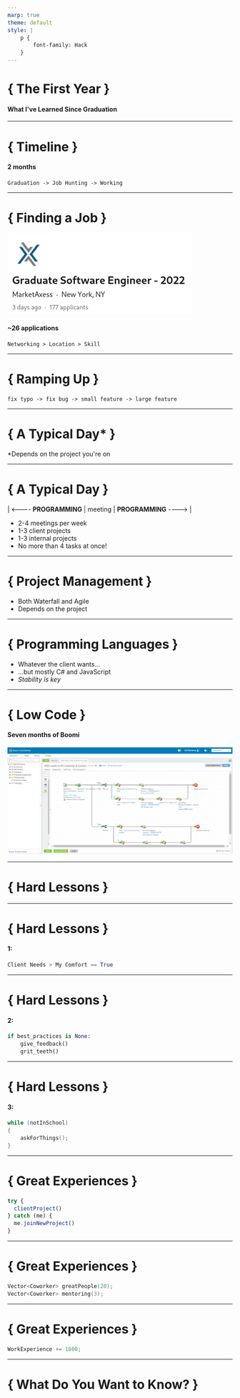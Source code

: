 ```yaml
---
marp: true
theme: default
style: |
    p {
        font-family: Hack
    }
---
```


# { The First Year }

#### What I've Learned Since Graduation


---

# { Timeline }

#### 2 months

```
Graduation -> Job Hunting -> Working
```

---

# { Finding a Job }

![drop-shadow](linkedin.png)

#### ~26 applications

```
Networking > Location > Skill
```

---

# { Ramping Up }

```
fix typo -> fix bug -> small feature -> large feature
```

---

# { A Typical Day* }

*Depends on the project you're on

---

# { A Typical Day }

| <---- **PROGRAMMING** | meeting | **PROGRAMMING** ----> |

- 2-4 meetings per week
- 1-3 client projects
- 1-3 internal projects
- No more than 4 tasks at once!

---

# { Project Management }

- Both Waterfall and Agile
- Depends on the project

---

# { Programming Languages }

- Whatever the client wants...
- ...but mostly C# and JavaScript
- *Stability is key*

---

# { Low Code }

#### Seven months of Boomi

![drop-shadow](boomi.png)

---

# { Hard Lessons }

---

# { Hard Lessons }

#### 1:

```python
Client Needs > My Comfort == True
```

---

# { Hard Lessons }

#### 2:

```python
if best_practices is None:
    give_feedback()
    grit_teeth()
```

---

# { Hard Lessons }

#### 3:

```C++
while (notInSchool)
{
    askForThings();
}
```

---

# { Great Experiences }

```JavaScript
try {
  clientProject()
} catch (me) {
  me.joinNewProject()
}
```

---

# { Great Experiences }

```C++
Vector<Coworker> greatPeople(20);
Vector<Coworker> mentoring(3);
```

---

# { Great Experiences }

```C#
WorkExperience += 1600;
```
---

# { What Do You Want to Know? }
